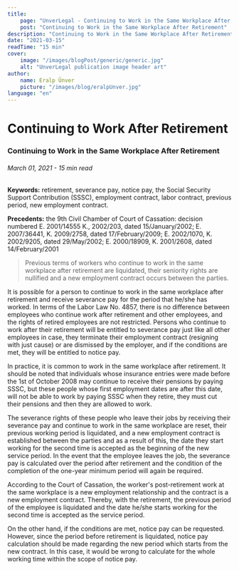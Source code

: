 ```yaml
---
title:
    page: "UnverLegal - Continuing to Work in the Same Workplace After Retirement"
    post: "Continuing to Work in the Same Workplace After Retirement"
description: "Continuing to Work in the Same Workplace After Retirement"
date: "2021-03-15"
readTime: "15 min"
cover:
    image: "/images/blogPost/generic/generic.jpg"
    alt: "UnverLegal publication image header art"
author:
    name: Eralp Ünver
    picture: "/images/blog/eralpUnver.jpg"
language: "en"
---
```


# Continuing to Work After Retirement

### Continuing to Work in the Same Workplace After Retirement

###### March 01, 2021 - 15 min read

**Keywords:** retirement, severance pay, notice pay, the Social Security Support Contribution (SSSC), employment contract, labor contract, previous period, new employment contract.

**Precedents:** the 9th Civil Chamber of Court of Cassation: decision numbered E. 2001/14555 K., 2002/203, dated 15/January/2002; E. 2007/36441, K. 2009/2758, dated 17/February/2009; E. 2002/1070, K. 2002/9205, dated 29/May/2002; E. 2000/18909, K. 2001/2608, dated 14/February/2001

> Previous terms of workers who continue to work in the same workplace after retirement are liquidated, their seniority rights are nullified and a new employment contract occurs between the parties.

It is possible for a person to continue to work in the same workplace after retirement and receive severance pay for the period that he/she has worked. In terms of the Labor Law No. 4857, there is no difference between employees who continue work after retirement and other employees, and the rights of retired employees are not restricted. Persons who continue to work after their retirement will be entitled to severance pay just like all other employees in case, they terminate their employment contract (resigning with just cause) or are dismissed by the employer, and if the conditions are met, they will be entitled to notice pay.

In practice, it is common to work in the same workplace after retirement. It should be noted that individuals whose insurance entries were made before the 1st of October 2008 may continue to receive their pensions by paying SSSC, but these people whose first employment dates are after this date, will not be able to work by paying SSSC when they retire, they must cut their pensions and then they are allowed to work.

The severance rights of these people who leave their jobs by receiving their severance pay and continue to work in the same workplace are reset, their previous working period is liquidated, and a new employment contract is established between the parties and as a result of this, the date they start working for the second time is accepted as the beginning of the new service period. In the event that the employee leaves the job, the severance pay is calculated over the period after retirement and the condition of the completion of the one-year minimum period will again be required.

According to the Court of Cassation, the worker's post-retirement work at the same workplace is a new employment relationship and the contract is a new employment contract. Thereby, with the retirement, the previous period of the employee is liquidated and the date he/she starts working for the second time is accepted as the service period.

On the other hand, if the conditions are met, notice pay can be requested. However, since the period before retirement is liquidated, notice pay calculation should be made regarding the new period which starts from the new contract. In this case, it would be wrong to calculate for the whole working time within the scope of notice pay.
